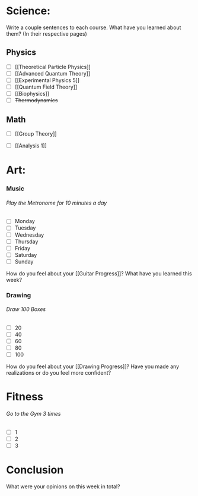 # Science:

Write a couple sentences to each course. What have you learned about them? (In their respective pages)
## Physics
- [ ] [[Theoretical Particle Physics]]
- [ ] [[Advanced Quantum Theory]]
- [ ] [[Experimental Physics 5]]
- [ ] [[Quantum Field Theory]]
- [ ] [[Biophysics]]
- [ ] ~~Thermodynamics~~

## Math

- [ ] [[Group Theory]]
- [ ] [[Analysis 1]]


# Art:

### Music

###### Play the Metronome for 10 minutes a day
- [ ] Monday
- [ ] Tuesday
- [ ] Wednesday
- [ ] Thursday
- [ ] Friday
- [ ] Saturday
- [ ] Sunday

How do you feel about your [[Guitar Progress]]? What have you learned this week?
### Drawing

###### Draw 100 Boxes
- [ ] 20
- [ ] 40
- [ ] 60
- [ ] 80
- [ ] 100

How do you feel about your [[Drawing Progress]]? Have you made any realizations or do you feel more confident?
# Fitness

###### Go to the Gym 3 times
- [ ] 1
- [ ] 2
- [ ] 3

# Conclusion

What were your opinions on this week in total?
